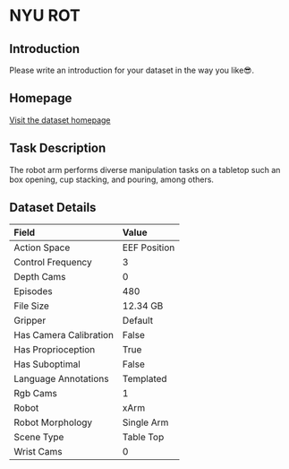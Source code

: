 # NYU ROT


## Introduction

Please write an introduction for your dataset in the way you like:sunglasses:.


## Homepage

[Visit the dataset homepage](https://rot-robot.github.io/)


## Task Description

The robot arm performs diverse manipulation tasks on a tabletop such an box opening, cup stacking, and pouring, among others.


## Dataset Details

| Field                            | Value                    |
|:---------------------------------|:-------------------------|
| Action Space                     | EEF Position           |
| Control Frequency                     | 3           |
| Depth Cams                     | 0           |
| Episodes                     | 480           |
| File Size                     |  12.34 GB           |
| Gripper                     | Default           |
| Has Camera Calibration                     | False           |
| Has Proprioception                     | True           |
| Has Suboptimal                     | False           |
| Language Annotations                     | Templated           |
| Rgb Cams                     | 1           |
| Robot                     | xArm           |
| Robot Morphology                     | Single Arm           |
| Scene Type                     | Table Top           |
| Wrist Cams                     | 0           |


